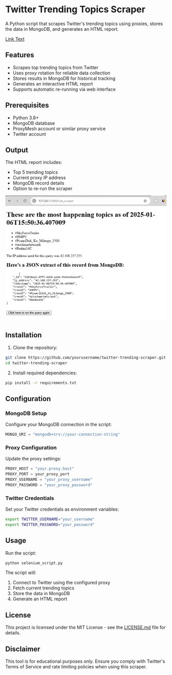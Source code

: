 # Twitter Trending Topics Scraper

A Python script that scrapes Twitter's trending topics using proxies, stores the data in MongoDB, and generates an HTML report.

[Link Text](https://youtu.be/hlxL9rRpEh4)

## Features

- Scrapes top trending topics from Twitter
- Uses proxy rotation for reliable data collection
- Stores results in MongoDB for historical tracking
- Generates an interactive HTML report
- Supports automatic re-running via web interface

## Prerequisites

- Python 3.8+
- MongoDB database
- ProxyMesh account or similar proxy service
- Twitter account

## Output

The HTML report includes:
- Top 5 trending topics
- Current proxy IP address
- MongoDB record details
- Option to re-run the scraper

![Output Page](./output.png)

## Installation

1. Clone the repository:
```bash
git clone https://github.com/yourusername/twitter-trending-scraper.git
cd twitter-trending-scraper
```

2. Install required dependencies:
```bash
pip install -r requirements.txt
```

## Configuration

### MongoDB Setup
Configure your MongoDB connection in the script:
```python
MONGO_URI = "mongodb+srv://your-connection-string"
```

### Proxy Configuration
Update the proxy settings:
```python
PROXY_HOST = "your.proxy.host"
PROXY_PORT = your_proxy_port
PROXY_USERNAME = "your_proxy_username"
PROXY_PASSWORD = "your_proxy_password"
```

### Twitter Credentials
Set your Twitter credentials as environment variables:
```bash
export TWITTER_USERNAME="your_username"
export TWITTER_PASSWORD="your_password"
```

## Usage

Run the script:
```bash
python selenium_script.py
```

The script will:
1. Connect to Twitter using the configured proxy
2. Fetch current trending topics
3. Store the data in MongoDB
4. Generate an HTML report


## License

This project is licensed under the MIT License - see the [LICENSE.md](LICENSE.md) file for details.

## Disclaimer

This tool is for educational purposes only. Ensure you comply with Twitter's Terms of Service and rate limiting policies when using this scraper.
